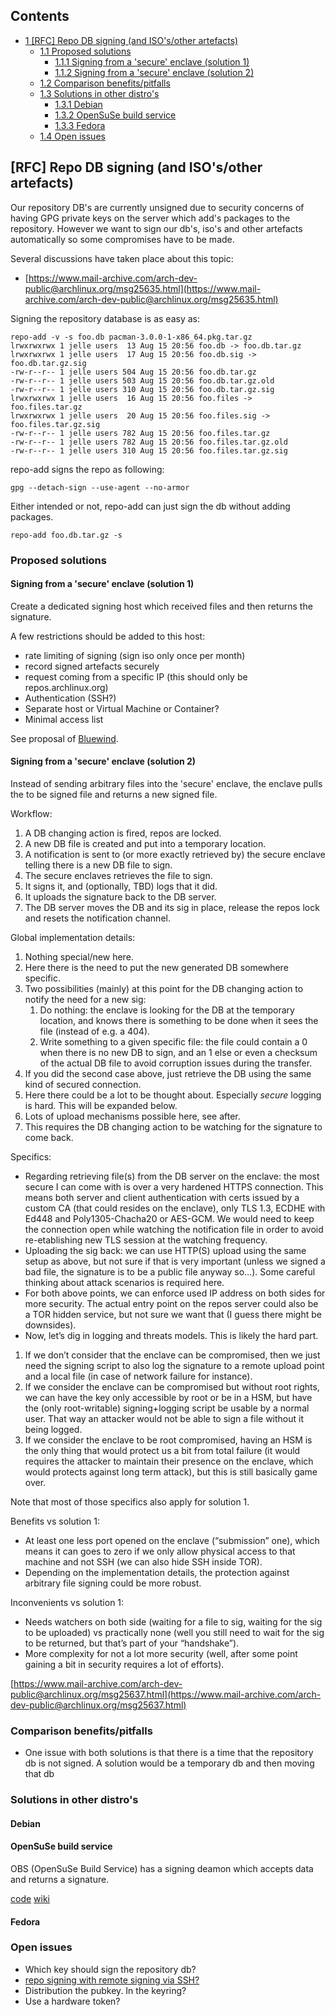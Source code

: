 ## Contents

*   [1 [RFC] Repo DB signing (and ISO's/other artefacts)](#.5BRFC.5D_Repo_DB_signing_.28and_ISO.27s.2Fother_artefacts.29)
    *   [1.1 Proposed solutions](#Proposed_solutions)
        *   [1.1.1 Signing from a 'secure' enclave (solution 1)](#Signing_from_a_.27secure.27_enclave_.28solution_1.29)
        *   [1.1.2 Signing from a 'secure' enclave (solution 2)](#Signing_from_a_.27secure.27_enclave_.28solution_2.29)
    *   [1.2 Comparison benefits/pitfalls](#Comparison_benefits.2Fpitfalls)
    *   [1.3 Solutions in other distro's](#Solutions_in_other_distro.27s)
        *   [1.3.1 Debian](#Debian)
        *   [1.3.2 OpenSuSe build service](#OpenSuSe_build_service)
        *   [1.3.3 Fedora](#Fedora)
    *   [1.4 Open issues](#Open_issues)

## [RFC] Repo DB signing (and ISO's/other artefacts)

Our repository DB's are currently unsigned due to security concerns of having GPG private keys on the server which add's packages to the repository. However we want to sign our db's, iso's and other artefacts automatically so some compromises have to be made.

Several discussions have taken place about this topic:

*   [https://www.mail-archive.com/arch-dev-public@archlinux.org/msg25635.html](https://www.mail-archive.com/arch-dev-public@archlinux.org/msg25635.html)

Signing the repository database is as easy as:

```
repo-add -v -s foo.db pacman-3.0.0-1-x86_64.pkg.tar.gz
lrwxrwxrwx 1 jelle users  13 Aug 15 20:56 foo.db -> foo.db.tar.gz
lrwxrwxrwx 1 jelle users  17 Aug 15 20:56 foo.db.sig -> foo.db.tar.gz.sig
-rw-r--r-- 1 jelle users 504 Aug 15 20:56 foo.db.tar.gz
-rw-r--r-- 1 jelle users 503 Aug 15 20:56 foo.db.tar.gz.old
-rw-r--r-- 1 jelle users 310 Aug 15 20:56 foo.db.tar.gz.sig
lrwxrwxrwx 1 jelle users  16 Aug 15 20:56 foo.files -> foo.files.tar.gz
lrwxrwxrwx 1 jelle users  20 Aug 15 20:56 foo.files.sig -> 
foo.files.tar.gz.sig
-rw-r--r-- 1 jelle users 782 Aug 15 20:56 foo.files.tar.gz
-rw-r--r-- 1 jelle users 782 Aug 15 20:56 foo.files.tar.gz.old
-rw-r--r-- 1 jelle users 310 Aug 15 20:56 foo.files.tar.gz.sig

```

repo-add signs the repo as following:

```
gpg --detach-sign --use-agent --no-armor

```

Either intended or not, repo-add can just sign the db without adding packages.

```
repo-add foo.db.tar.gz -s

```

### Proposed solutions

#### Signing from a 'secure' enclave (solution 1)

Create a dedicated signing host which received files and then returns the signature.

A few restrictions should be added to this host:

*   rate limiting of signing (sign iso only once per month)
*   record signed artefacts securely
*   request coming from a specific IP (this should only be repos.archlinux.org)
*   Authentication (SSH?)
*   Separate host or Virtual Machine or Container?
*   Minimal access list

See proposal of [Bluewind](https://www.mail-archive.com/arch-dev-public@archlinux.org/msg25636.html).

#### Signing from a 'secure' enclave (solution 2)

Instead of sending arbitrary files into the 'secure' enclave, the enclave pulls the to be signed file and returns a new signed file.

Workflow:

1.  A DB changing action is fired, repos are locked.
2.  A new DB file is created and put into a temporary location.
3.  A notification is sent to (or more exactly retrieved by) the secure enclave telling there is a new DB file to sign.
4.  The secure enclaves retrieves the file to sign.
5.  It signs it, and (optionally, TBD) logs that it did.
6.  It uploads the signature back to the DB server.
7.  The DB server moves the DB and its sig in place, release the repos lock and resets the notification channel.

Global implementation details:

1.  Nothing special/new here.
2.  Here there is the need to put the new generated DB somewhere specific.
3.  Two possibilities (mainly) at this point for the DB changing action to notify the need for a new sig:
    1.  Do nothing: the enclave is looking for the DB at the temporary location, and knows there is something to be done when it sees the file (instead of e.g. a 404).
    2.  Write something to a given specific file: the file could contain a 0 when there is no new DB to sign, and an 1 else or even a checksum of the actual DB file to avoid corruption issues during the transfer.
4.  If you did the second case above, just retrieve the DB using the same kind of secured connection.
5.  Here there could be a lot to be thought about. Especially *secure* logging is hard. This will be expanded below.
6.  Lots of upload mechanisms possible here, see after.
7.  This requires the DB changing action to be watching for the signature to come back.

Specifics:

*   Regarding retrieving file(s) from the DB server on the enclave: the most secure I can come with is over a very hardened HTTPS connection. This means both server and client authentication with certs issued by a custom CA (that could resides on the enclave), only TLS 1.3, ECDHE with Ed448 and Poly1305-Chacha20 or AES-GCM. We would need to keep the connection open while watching the notification file in order to avoid re-etablishing new TLS session at the watching frequency.
*   Uploading the sig back: we can use HTTP(S) upload using the same setup as above, but not sure if that is very important (unless we signed a bad file, the signature is to be a public file anyway so…). Some careful thinking about attack scenarios is required here.
*   For both above points, we can enforce used IP address on both sides for more security. The actual entry point on the repos server could also be a TOR hidden service, but not sure we want that (I guess there might be downsides).
*   Now, let’s dig in logging and threats models. This is likely the hard part.

1.  If we don’t consider that the enclave can be compromised, then we just need the signing script to also log the signature to a remote upload point and a local file (in case of network failure for instance).
2.  If we consider the enclave can be compromised but without root rights, we can have the key only accessible by root or be in a HSM, but have the (only root-writable) signing+logging script be usable by a normal user. That way an attacker would not be able to sign a file without it being logged.
3.  If we consider the enclave to be root compromised, having an HSM is the only thing that would protect us a bit from total failure (it would requires the attacker to maintain their presence on the enclave, which would protects against long term attack), but this is still basically game over.

Note that most of those specifics also apply for solution 1.

Benefits vs solution 1:

*   At least one less port opened on the enclave (“submission” one), which means it can goes to zero if we only allow physical access to that machine and not SSH (we can also hide SSH inside TOR).
*   Depending on the implementation details, the protection against arbitrary file signing could be more robust.

Inconvenients vs solution 1:

*   Needs watchers on both side (waiting for a file to sig, waiting for the sig to be uploaded) vs practically none (well you still need to wait for the sig to be returned, but that’s part of your “handshake”).
*   More complexity for not a lot more security (well, after some point gaining a bit in security requires a lot of efforts).

[https://www.mail-archive.com/arch-dev-public@archlinux.org/msg25637.html](https://www.mail-archive.com/arch-dev-public@archlinux.org/msg25637.html)

### Comparison benefits/pitfalls

*   One issue with both solutions is that there is a time that the repository db is not signed. A solution would be a temporary db and then moving that db

### Solutions in other distro's

#### Debian

#### OpenSuSe build service

OBS (OpenSuSe Build Service) has a signing deamon which accepts data and returns a signature.

[code](https://github.com/openSUSE/obs-sign/blob/master/signd) [wiki](https://en.opensuse.org/openSUSE:Build_Service_Signer)

#### Fedora

### Open issues

*   Which key should sign the repository db?
*   [repo signing with remote signing via SSH?](https://wiki.archlinux.org/index.php/DeveloperWiki:TheBigIdeaPage#Signing_database_files)
*   Distribution the pubkey. In the keyring?
*   Use a hardware token?